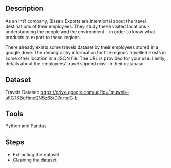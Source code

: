 ## Description
As an Int’l company, Bissan Exports are intentional about the travel destinations of their employees. They study these visited locations - understanding the people and the environment - in order to know what products to export to these regions.

There already exists some travels dataset by their employees stored in a google drive. The demography information for the regions travelled exists in some other location in a JSON file. The URL is provided for your use. Lastly, details about the employees’ travel stipend exist in their database.

## Dataset
Travels Dataset: https://drive.google.com/uc?id=1muwnik-uFGTKBdHmcQN5z68rD7qmdG-b

## Tools

Python and Pandas

## Steps
- Extracting the dataset
- Cleaning the dataset
